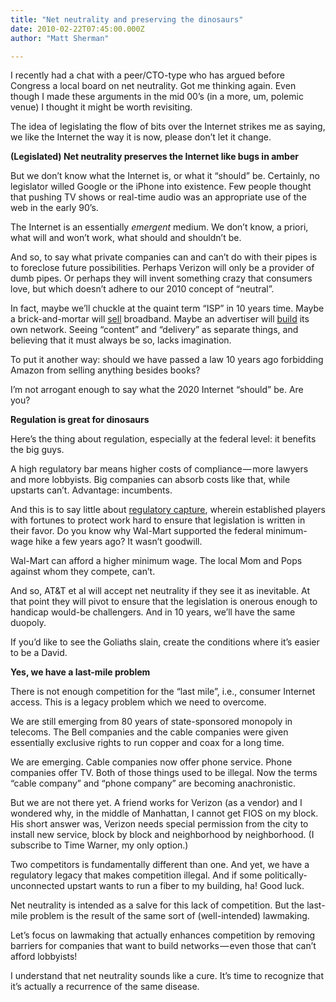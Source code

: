 ```yaml
---
title: "Net neutrality and preserving the dinosaurs"
date: 2010-02-22T07:45:00.000Z
author: "Matt Sherman"

---
```


I recently had a chat with a peer/CTO-type who has argued before Congress a local board on net neutrality. Got me thinking again. Even though I made these arguments in the mid 00’s (in a more, um, polemic venue) I thought it might be worth revisiting.

The idea of legislating the flow of bits over the Internet strikes me as saying, we like the Internet the way it is now, please don’t let it change.

**(Legislated) Net neutrality preserves the Internet like bugs in amber**

But we don’t know what the Internet is, or what it “should” be. Certainly, no legislator willed Google or the iPhone into existence. Few people thought that pushing TV shows or real-time audio was an appropriate use of the web in the early 90’s.

The Internet is an essentially _emergent_ medium. We don’t know, a priori, what will and won’t work, what should and shouldn’t be.

And so, to say what private companies can and can’t do with their pipes is to foreclose future possibilities. Perhaps Verizon will only be a provider of dumb pipes. Or perhaps they will invent something crazy that consumers love, but which doesn’t adhere to our 2010 concept of “neutral”.

In fact, maybe we’ll chuckle at the quaint term “ISP” in 10 years time. Maybe a brick-and-mortar will [sell](http://www.androidguys.com/2010/01/12/rumor-sprint-working-with-walmart-on-wimax-build-out/) broadband. Maybe an advertiser will [build](http://techcrunch.com/2010/02/10/google-fiber-optic-network-home/) its own network. Seeing “content” and “delivery” as separate things, and believing that it must always be so, lacks imagination.

To put it another way: should we have passed a law 10 years ago forbidding Amazon from selling anything besides books?

I’m not arrogant enough to say what the 2020 Internet “should” be. Are you?

**Regulation is great for dinosaurs**

Here’s the thing about regulation, especially at the federal level: it benefits the big guys.

A high regulatory bar means higher costs of compliance — more lawyers and more lobbyists. Big companies can absorb costs like that, while upstarts can’t. Advantage: incumbents.

And this is to say little about [regulatory capture](http://techliberation.com/2010/12/19/regulatory-capture-what-the-experts-have-found/), wherein established players with fortunes to protect work hard to ensure that legislation is written in their favor. Do you know why Wal-Mart supported the federal minimum-wage hike a few years ago? It wasn’t goodwill.

Wal-Mart can afford a higher minimum wage. The local Mom and Pops against whom they compete, can’t.

And so, AT&amp;T et al will accept net neutrality if they see it as inevitable. At that point they will pivot to ensure that the legislation is onerous enough to handicap would-be challengers. And in 10 years, we’ll have the same duopoly.

If you’d like to see the Goliaths slain, create the conditions where it’s easier to be a David.

**Yes, we have a last-mile problem**

There is not enough competition for the “last mile”, i.e., consumer Internet access. This is a legacy problem which we need to overcome.

We are still emerging from 80 years of state-sponsored monopoly in telecoms. The Bell companies and the cable companies were given essentially exclusive rights to run copper and coax for a long time.

We are emerging. Cable companies now offer phone service. Phone companies offer TV. Both of those things used to be illegal. Now the terms “cable company” and “phone company” are becoming anachronistic.

But we are not there yet. A friend works for Verizon (as a vendor) and I wondered why, in the middle of Manhattan, I cannot get FIOS on my block. His short answer was, Verizon needs special permission from the city to install new service, block by block and neighborhood by neighborhood. (I subscribe to Time Warner, my only option.)

Two competitors is fundamentally different than one. And yet, we have a regulatory legacy that makes competition illegal. And if some politically-unconnected upstart wants to run a fiber to my building, ha! Good luck.

Net neutrality is intended as a salve for this lack of competition. But the last-mile problem is the result of the same sort of (well-intended) lawmaking.

Let’s focus on lawmaking that actually enhances competition by removing barriers for companies that want to build networks — even those that can’t afford lobbyists!

I understand that net neutrality sounds like a cure. It’s time to recognize that it’s actually a recurrence of the same disease.

